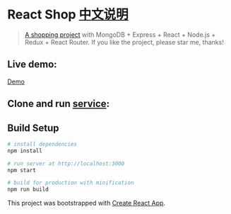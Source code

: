 # React Shop [中文说明](https://github.com/51fe/react-shop/blob/master/README_zh.md)

> [A shopping project](http://riafan.com/react-shop) with MongoDB + Express + React + Node.js + Redux + React Router. If you like the project, please star me, thanks!

## Live demo:
[Demo](http://riafan.com/demo/react-shop)

## Clone and run [service](https://github.com/51fe/shop-api):

## Build Setup

``` bash
# install dependencies
npm install

# run server at http://localhost:3000
npm start

# build for production with minification
npm run build
```

This project was bootstrapped with [Create React App](https://github.com/facebookincubator/create-react-app).
